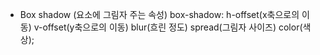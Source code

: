 * Box shadow (요소에 그림자 주는 속성)
box-shadow: h-offset(x축으로의 이동) v-offset(y축으로의 이동) blur(흐린 정도) spread(그림자 사이즈) color(색상);
